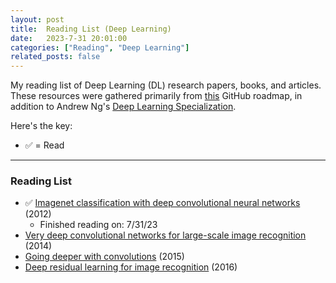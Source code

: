 ```yaml
---
layout: post
title:  Reading List (Deep Learning)
date:   2023-7-31 20:01:00
categories: ["Reading", "Deep Learning"]
related_posts: false
---
```


My reading list of Deep Learning (DL) research papers, books, and articles. These resources were gathered primarily from [this](https://github.com/floodsung/Deep-Learning-Papers-Reading-Roadmap) GitHub roadmap, in addition to Andrew Ng's [Deep Learning Specialization](https://www.coursera.org/specializations/deep-learning).  

Here's the key: 
- ✅ = Read

___

### Reading List

- ✅ [Imagenet classification with deep convolutional neural networks](http://papers.nips.cc/paper/4824-imagenet-classification-with-deep-convolutional-neural-networks.pdf) (2012)
    - Finished reading on: 7/31/23
- [Very deep convolutional networks for large-scale image recognition](https://arxiv.org/pdf/1409.1556.pdf) (2014)
- [Going deeper with convolutions](http://www.cv-foundation.org/openaccess/content_cvpr_2015/papers/Szegedy_Going_Deeper_With_2015_CVPR_paper.pdf) (2015)
- [Deep residual learning for image recognition](https://arxiv.org/pdf/1512.03385.pdf) (2016)





